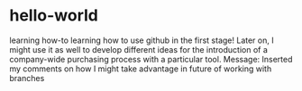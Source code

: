 # hello-world
learning how-to
learning how to use github in the first stage! Later on, I might use it as well to develop different ideas for the introduction of a company-wide purchasing process with a particular tool.
Message: Inserted my comments on how I might take advantage in future of working with branches
